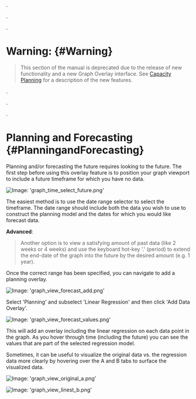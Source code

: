 .

.

.

# Warning: {#Warning}
> This section of the manual is deprecated due to the release of new functionality and a new Graph Overlay interface. See [Capacity Planning](/Visualization/Graphs/View/Overlays/Analytics.md#CapacityPlanning) for a description of the new features.

.

.

.

# Planning and Forecasting {#PlanningandForecasting}
Planning and/or forecasting the future requires looking to the future.  The first step before using this overlay feature is to position your graph viewport to include a future timeframe for which you have no data.

![Image: 'graph_time_select_future.png'](/assets/graph_time_select_future.png?raw=true)

The easiest method is to use the date range selector to select the timeframe.  The date range should include both the data you wish to use to construct the planning model and the dates for which you would like forecast data.

**Advanced**:
> Another option is to view a satisfying amount of past data (like 2 weeks or 4 weeks) and use the keyboard hot-key '.' (period) to extend the end-date of the graph into the future by the desired amount (e.g. 1 year).

Once the correct range has been specified, you can navigate to add a planning overlay.

![Image: 'graph_view_forecast_add.png'](/assets/graph_view_forecast_add.png?raw=true)

Select 'Planning' and subselect 'Linear Regression' and then click 'Add Data Overlay'.

![Image: 'graph_view_forecast_values.png'](/assets/graph_view_forecast_values.png?raw=true)

This will add an overlay including the linear regression on each data point in the graph.  As you hover through time (including the future) you can see the values that are part of the selected regression model.

Sometimes, it can be useful to visualize the original data vs. the regression data more clearly by hovering over the A and B tabs to surface the visualized data.

![Image: 'graph_view_original_a.png'](/assets/graph_view_original_a.png?raw=true)

![Image: 'graph_view_linest_b.png'](/assets/graph_view_linest_b.png?raw=true)
